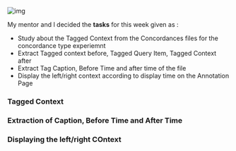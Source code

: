 ![img](https://render.fineartamerica.com/images/rendered/default/tote-bag/images/artworkimages/medium/2/eat-sleep-code-repeat-developer-life-sassy-lassy-transparent.png?&targetx=64&targety=0&imagewidth=635&imageheight=763&modelwidth=763&modelheight=763&backgroundcolor=000000&orientation=0&producttype=totebag-18-18)

My mentor and I decided the **tasks** for this week given as :
* Study about the Tagged Context from the Concordances files for the concordance type experiemnt
* Extract Tagged context before, Tagged Query Item, Tagged Context after
* Extract Tag Caption, Before Time and after time of the file
* Display the left/right context according to display time on the Annotation Page

### Tagged Context
### Extraction of Caption, Before Time and After Time
### Displaying the left/right COntext